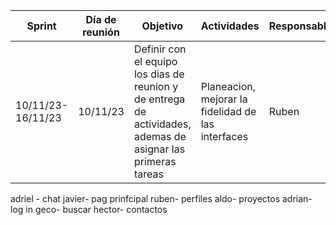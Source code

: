 |Sprint | Día de reunión | Objetivo | Actividades | Responsables | Fecha límite  |  Resultados |
|-------|-------------|-------------|-------------|-------|------------|--|
|10/11/23-16/11/23| 10/11/23 | Definir con el equipo los dias de reunion y de entrega de actividades, ademas de asignar las primeras tareas | Planeacion, mejorar la fidelidad de las interfaces | Ruben | 15/11/23 los avances y el 17/11/23 la final | |

adriel - chat
javier- pag prinfcipal
ruben- perfiles
aldo- proyectos
adrian- log in
geco- buscar
hector- contactos
